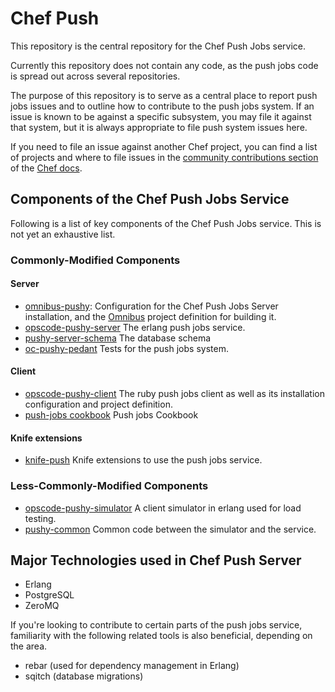 # Chef Push

This repository is the central repository for the Chef Push Jobs service.

Currently this repository does not contain any code, as the push jobs code is spread out across
several repositories.

The purpose of this repository is to serve as a central place to report
push jobs issues and to outline how to contribute to the push jobs system. If an issue is known to
be against a specific subsystem, you may file it against that system, but it is always appropriate
to file push system issues here.

If you need to file an issue against another Chef project, you can find a list of projects and where
to file issues in the 
[community contributions section](https://docs.chef.io/community_contributions.html#issues-and-bug-reports)
of the [Chef docs](https://docs.chef.io).

## Components of the Chef Push Jobs Service

Following is a list of key components of the Chef Push Jobs service. This is not yet an exhaustive list.

### Commonly-Modified Components

#### Server
* [omnibus-pushy](http://github.com/chef/omnibus-pushy): Configuration for the Chef Push Jobs Server
  installation, and the [Omnibus](http://github.com/chef/omnibus) project definition for building it.
* [opscode-pushy-server](http://github.com/chef/opscode-pushy-server) The erlang push jobs service.
* [pushy-server-schema](https://github.com/opscode/pushy-server-schema) The database schema
* [oc-pushy-pedant](http://github.com/chef/oc-pushy-pedant) Tests for the push jobs system.

#### Client
* [opscode-pushy-client](http://github.com/chef/opscode-pushy-client) The ruby push jobs client as 
  well as its installation configuration and project definition.
* [push-jobs cookbook](https://github.com/opscode-cookbooks/push-jobs) Push jobs Cookbook

#### Knife extensions
* [knife-push](https://github.com/chef/knife-push) Knife extensions to use the push jobs service.

### Less-Commonly-Modified Components

* [opscode-pushy-simulator](https://github.com/chef/opscode-pushy-simulator) A client simulator in
  erlang used for load testing.
* [pushy-common](https://github.com/chef/pushy_common) Common code between the simulator and the service.

## Major Technologies used in Chef Push Server

* Erlang
* PostgreSQL
* ZeroMQ

If you're looking to contribute to certain parts of the push jobs service, familiarity with the
following related tools is also beneficial, depending on the area.

* rebar (used for dependency management in Erlang)
* sqitch (database migrations)

